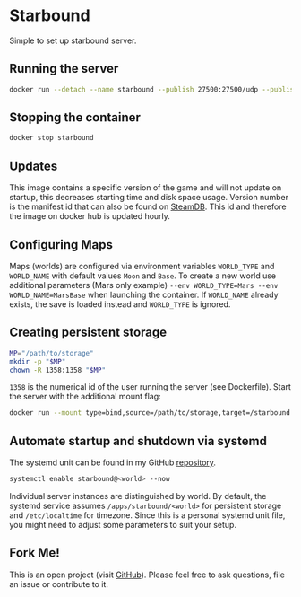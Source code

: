 # Starbound
Simple to set up starbound server.

## Running the server
```bash
docker run --detach --name starbound --publish 27500:27500/udp --publish 27015:27015/udp hetsh/starbound
```

## Stopping the container
```bash
docker stop starbound
```

## Updates
This image contains a specific version of the game and will not update on startup, this decreases starting time and disk space usage. Version number is the manifest id that can also be found on [SteamDB](https://steamdb.info/depot/600762/). This id and therefore the image on docker hub is updated hourly.

## Configuring Maps
Maps (worlds) are configured via environment variables `WORLD_TYPE` and `WORLD_NAME` with default values `Moon` and `Base`.
To create a new world use additional parameters (Mars only example) `--env WORLD_TYPE=Mars --env WORLD_NAME=MarsBase` when launching the container.
If `WORLD_NAME` already exists, the save is loaded instead and `WORLD_TYPE` is ignored.

## Creating persistent storage
```bash
MP="/path/to/storage"
mkdir -p "$MP"
chown -R 1358:1358 "$MP"
```
`1358` is the numerical id of the user running the server (see Dockerfile).
Start the server with the additional mount flag:
```bash
docker run --mount type=bind,source=/path/to/storage,target=/starbound ...
```

## Automate startup and shutdown via systemd
The systemd unit can be found in my GitHub [repository](https://github.com/Hetsh/docker-starbound).
```bash
systemctl enable starbound@<world> --now
```
Individual server instances are distinguished by world.
By default, the systemd service assumes `/apps/starbound/<world>` for persistent storage and `/etc/localtime` for timezone.
Since this is a personal systemd unit file, you might need to adjust some parameters to suit your setup.

## Fork Me!
This is an open project (visit [GitHub](https://github.com/Hetsh/docker-starbound)). Please feel free to ask questions, file an issue or contribute to it.
